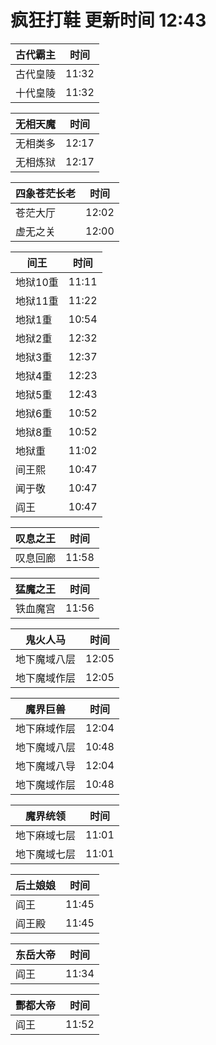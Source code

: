 # 疯狂打鞋 更新时间 12:43

| 古代霸主   | 时间    |
|--------|-------|
| 古代皇陵 | 11:32 |
| 十代皇陵 | 11:32 |

| 无相天魔   | 时间    |
|--------|-------|
| 无相类多 | 12:17 |
| 无相炼狱 | 12:17 |

| 四象苍茫长老   | 时间    |
|--------|-------|
| 苍茫大厅 | 12:02 |
| 虚无之关 | 12:00 |

| 间王   | 时间    |
|--------|-------|
| 地狱10重 | 11:11 |
| 地狱11重 | 11:22 |
| 地狱1重 | 10:54 |
| 地狱2重 | 12:32 |
| 地狱3重 | 12:37 |
| 地狱4重 | 12:23 |
| 地狱5重 | 12:43 |
| 地狱6重 | 10:52 |
| 地狱8重 | 10:52 |
| 地狱重 | 11:02 |
| 间王熙 | 10:47 |
| 闻于敬 | 10:47 |
| 阎王 | 10:47 |

| 叹息之王   | 时间    |
|--------|-------|
| 叹息回廊 | 11:58 |

| 猛魔之王   | 时间    |
|--------|-------|
| 铁血魔宫 | 11:56 |

| 鬼火人马   | 时间    |
|--------|-------|
| 地下魔域八层 | 12:05 |
| 地下魔域作层 | 12:05 |

| 魔界巨兽   | 时间    |
|--------|-------|
| 地下麻域作层 | 12:04 |
| 地下魔域八层 | 10:48 |
| 地下魔域八导 | 12:04 |
| 地下魔域作层 | 10:48 |

| 魔界统领   | 时间    |
|--------|-------|
| 地下麻域七层 | 11:01 |
| 地下魔域七层 | 11:01 |

| 后土娘娘   | 时间    |
|--------|-------|
| 阎王 | 11:45 |
| 阎王殿 | 11:45 |

| 东岳大帝   | 时间    |
|--------|-------|
| 阎王 | 11:34 |

| 酆都大帝   | 时间    |
|--------|-------|
| 阎王 | 11:52 |